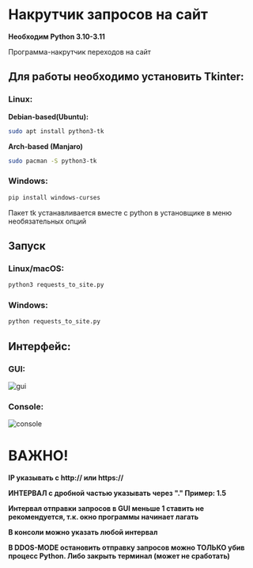 # Накрутчик запросов на сайт
**Необходим Python 3.10-3.11**

Программа-накрутчик переходов на сайт
## Для работы необходимо установить Tkinter:

### Linux:

**Debian-based(Ubuntu):**
```bash
sudo apt install python3-tk
```
**Arch-based (Manjaro)**
```bash
sudo pacman -S python3-tk
```
### Windows:
```bash
pip install windows-curses
```

Пакет tk устанавливается вместе с python в установщике в меню необязательных опций

## Запуск

### Linux/macOS:
```bash
python3 requests_to_site.py
```

### Windows:
```bash
python requests_to_site.py
```

## Интерфейс:
### GUI:

![gui](https://github.com/UnknownKriodluk/requests_to_site/assets/115110069/1901064b-52d7-4268-8250-fa4b5b7542f5)

### Console:

![console](https://github.com/UnknownKriodluk/requests_to_site/assets/115110069/00f244e8-540f-4bda-a32d-dbae8b944556)

# ВАЖНО!

**IP указывать с http:// или https://**

**ИНТЕРВАЛ с дробной частью указывать через "." Пример: 1.5**

**Интервал отправки запросов в GUI меньше 1 ставить не рекомендуется, т.к. окно программы начинает лагать**

**В консоли можно указать любой интервал**

**В DDOS-MODE остановить отправку запросов можно ТОЛЬКО убив процесс Python. Либо закрыть терминал (может не сработать)**
